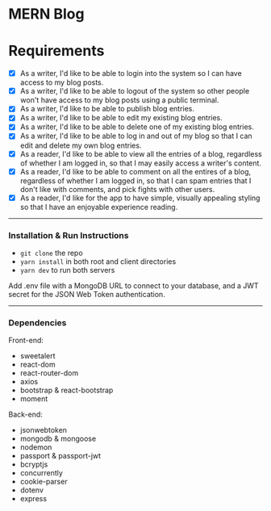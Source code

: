# MERN Blog

# Requirements

- [x] As a writer, I'd like to be able to login into the system so I can have access to my blog posts.
- [x] As a writer, I'd like to be able to logout of the system so other people won't have access to my blog posts using a public terminal.
- [x] As a writer, I'd like to be able to publish blog entries.
- [x] As a writer, I'd like to be able to edit my existing blog entries.
- [x] As a writer, I'd like to be able to delete one of my existing blog entries.
- [x] As a writer, I'd like to be able to log in and out of my blog so that I can edit and delete my own blog entries.
- [x] As a reader, I'd like to be able to view all the entries of a blog, regardless of whether I am logged in, so that I may easily access a writer's content.
- [x] As a reader, I'd like to be able to comment on all the entires of a blog, regardless of whether I am logged in, so that I can spam entries that I don't like with comments, and pick fights with other users.
- [x] As a reader, I'd like for the app to have simple, visually appealing styling so that I have an enjoyable experience reading.

<hr/>

### Installation & Run Instructions

- `git clone` the repo
- `yarn install` in both root and client directories
- `yarn dev` to run both servers

Add .env file with a MongoDB URL to connect to your database, and a JWT secret for the JSON Web Token authentication.

<hr/>

### Dependencies

Front-end:

- sweetalert
- react-dom
- react-router-dom
- axios
- bootstrap & react-bootstrap
- moment

Back-end:

- jsonwebtoken
- mongodb & mongoose
- nodemon
- passport & passport-jwt
- bcryptjs
- concurrently
- cookie-parser
- dotenv
- express
